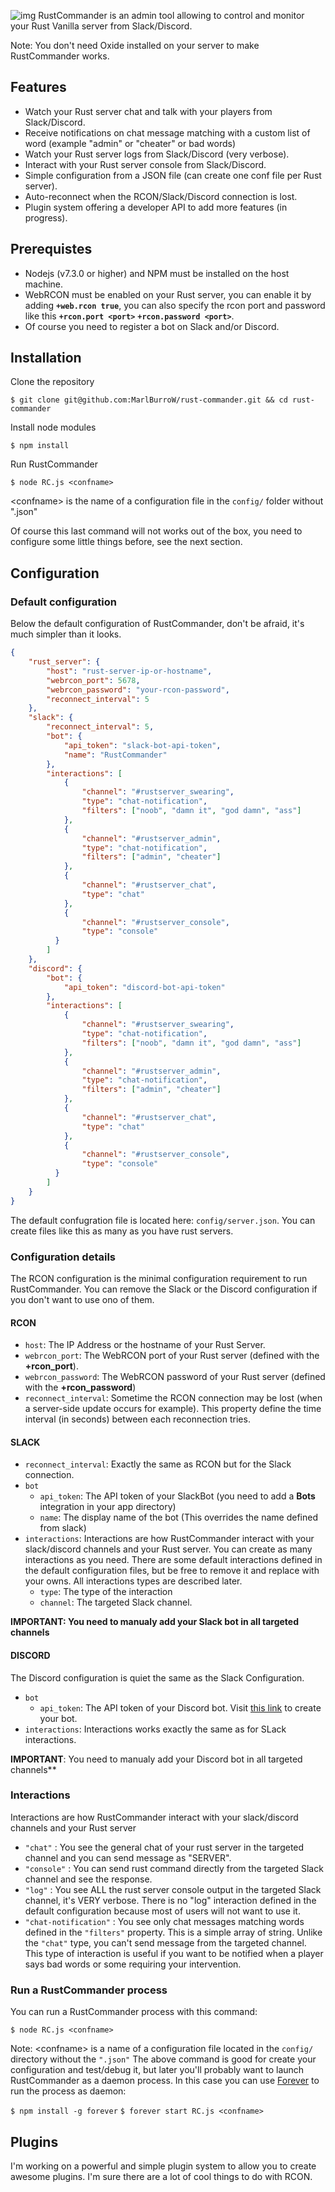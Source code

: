 
![img](http://i.imgur.com/jrV4gPp.jpg)
RustCommander is an admin tool allowing to control and monitor your Rust Vanilla server from Slack/Discord.

Note: You don't need Oxide installed on your server to make RustCommander works.

## Features

- Watch your Rust server chat and talk with your players from Slack/Discord.
- Receive notifications on chat message matching with a custom list of word (example "admin" or "cheater" or bad words)
- Watch your Rust server logs from Slack/Discord (very verbose).
- Interact with your Rust server console from Slack/Discord.
- Simple configuration from a JSON file (can create one conf file per Rust server).
- Auto-reconnect when the RCON/Slack/Discord connection is lost.
- Plugin system offering a developer API to add more features (in progress).

## Prerequistes

- Nodejs (v7.3.0 or higher) and NPM must be installed on the host machine.
- WebRCON must be enabled on your Rust server, you can enable it by adding **`+web.rcon true`**, you can also specify the rcon port and password like this  **`+rcon.port <port>`**  **`+rcon.password <port>`**.
- Of course you need to register a bot on Slack and/or Discord.

## Installation

Clone the repository

`$ git clone git@github.com:MarlBurroW/rust-commander.git && cd rust-commander`

Install node modules

`$ npm install`

Run RustCommander

`$ node RC.js <confname>`

\<confname\> is the name of a configuration file in the `config/` folder without ".json"

Of course this last command will not works out of the box, you need to configure some little things before, see the next section.

## Configuration

### Default configuration
Below the default configuration of RustCommander, don't be afraid, it's much simpler than it looks.

```json
{
	"rust_server": {
		"host": "rust-server-ip-or-hostname",
		"webrcon_port": 5678,
		"webrcon_password": "your-rcon-password",
		"reconnect_interval": 5
	},
	"slack": {
		"reconnect_interval": 5,
		"bot": {
			"api_token": "slack-bot-api-token",
			"name": "RustCommander"
		},
		"interactions": [
			{
				"channel": "#rustserver_swearing",
				"type": "chat-notification",
				"filters": ["noob", "damn it", "god damn", "ass"]
			},
			{
				"channel": "#rustserver_admin",
				"type": "chat-notification",
				"filters": ["admin", "cheater"]
			},
			{
				"channel": "#rustserver_chat",
				"type": "chat"
			},
			{
				"channel": "#rustserver_console",
				"type": "console"
		  }
		]
	},
	"discord": {
		"bot": {
			"api_token": "discord-bot-api-token"
		},
		"interactions": [
			{
				"channel": "#rustserver_swearing",
				"type": "chat-notification",
				"filters": ["noob", "damn it", "god damn", "ass"]
			},
			{
				"channel": "#rustserver_admin",
				"type": "chat-notification",
				"filters": ["admin", "cheater"]
			},
			{
				"channel": "#rustserver_chat",
				"type": "chat"
			},
			{
				"channel": "#rustserver_console",
				"type": "console"
		  }
		]
	}
}

```

The default confugration file is located here: `config/server.json`. You can create files like this as many as you have rust servers.



### Configuration details
The RCON configuration is the minimal configuration requirement to run RustCommander. You can remove the Slack or the Discord configuration if you don't want to use ono of them.
#### RCON


- `host`: The IP Address or the hostname of your Rust Server.
- `webrcon_port`: The WebRCON port of your Rust server (defined with the **+rcon_port**).
- `webrcon_password`: The WebRCON password of your Rust server (defined with the **+rcon_password**)
- `reconnect_interval`: Sometime the RCON connection may be lost (when a server-side update occurs for example). This property define the time interval (in seconds) between each reconnection tries. 

#### SLACK

* `reconnect_interval`: Exactly the same as RCON but for the Slack connection.
* `bot`
  * `api_token`: The API token of your SlackBot (you need to add a **Bots** integration in your app directory)
  * `name`: The display name of the bot (This overrides the name defined from slack)
* `interactions`: Interactions are how RustCommander interact with your slack/discord channels and your Rust server. You can create as many interactions as you need. There are some default interactions defined in the default configuration files, but be free to remove it and replace with your owns. All interactions types are described later.
  * `type`: The type of the interaction
  * `channel`: The targeted Slack channel.

**IMPORTANT: You need to manualy add your Slack bot in all targeted channels**
#### DISCORD
The Discord configuration is quiet the same as the Slack Configuration.

* `bot`
  * `api_token`: The API token of your Discord bot. Visit [this link](https://discordapp.com/developers) to create your bot.
* `interactions`: Interactions works exactly the same as for SLack interactions.

**IMPORTANT**: You need to manualy add your Discord bot in all targeted channels**
### Interactions
Interactions are how RustCommander interact with your slack/discord channels and your Rust server
* `"chat"` : You see the general chat of your rust server in the targeted channel and you can send message as "SERVER".
* `"console"` : You can send rust command directly from the targeted Slack channel and see the response.
* `"log"` : You see ALL the rust server console output in the targeted Slack channel, it's VERY verbose. There is no "log" interaction defined in the default configuration because most of users will not want to use it.
* `"chat-notification"` : You see only chat messages matching words defined in the `"filters"` property. This is a simple array of string. Unlike the `"chat"` type, you can't send message from the targeted channel. This type of interaction is useful if you want to be notified when a player says bad words or some requiring your intervention.


### Run a RustCommander process
You can run a RustCommander process with this command:

`$ node RC.js <confname>`

Note: \<confname\> is a name of a configuration file located in the `config/` directory without the `".json"`
The above command is good for create your configuration and test/debug it, but later you'll probably want to launch RustCommander as a daemon process. In this case you can use [Forever](https://github.com/foreverjs/forever) to run the process as daemon:

`$ npm install -g forever`
`$ forever start RC.js <confname>`

## Plugins
 
I'm working on a powerful and simple plugin system to allow you to create awesome plugins. I'm sure there are a lot of cool things to do with RCON.

